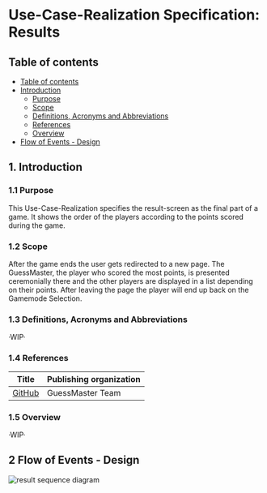 # Use-Case-Realization Specification: Results

## Table of contents

- [Table of contents](https://github.com/Tiaaam/GuessMaster/blob/master/docs/UCRS_Results.md#table-of-contents)
- [Introduction](https://github.com/Tiaaam/GuessMaster/blob/master/docs/UCRS_Results.md#1-introduction)
  - [Purpose](https://github.com/Tiaaam/GuessMaster/blob/master/docs/UCRS_Results.md#11-purpose)
  - [Scope](https://github.com/Tiaaam/GuessMaster/blob/master/docs/UCRS_Results.md#12-scope)
  - [Definitions, Acronyms and Abbreviations](https://github.com/Tiaaam/GuessMaster/blob/master/docs/UCRS_Results.md#13-definitions-acronyms-and-abbreviations)
  - [References](https://github.com/Tiaaam/GuessMaster/blob/master/docs/UCRS_Results.md#14-references)
  - [Overview](https://github.com/Tiaaam/GuessMaster/blob/master/docs/UCRS_Results.md#15-overview)
- [Flow of Events - Design](https://github.com/Tiaaam/GuessMaster/blob/master/docs/UCRS_Results.md#2-flow-of-events---design)

## 1. Introduction

### 1.1 Purpose
This Use-Case-Realization specifies the result-screen as the final part of a game. It shows the order of the players according to the points scored during the game. 

### 1.2 Scope
After the game ends the user gets redirected to a new page. The GuessMaster, the player who scored the most points, is presented ceremonially there and the other players are displayed in a list depending on their points. After leaving the page the player will end up back on the Gamemode Selection.

### 1.3 Definitions, Acronyms and Abbreviations
·WIP·

### 1.4 References

| Title                                                              | Publishing organization   |
| -------------------------------------------------------------------| ------------------------- |
| [GitHub](https://github.com/Tiaaam/GuessMaster)                    | GuessMaster Team          |

### 1.5 Overview
·WIP·

## 2 Flow of Events - Design

![result sequence diagram](https://user-images.githubusercontent.com/62339676/198307988-ede027af-8a01-4fec-b7c1-f4bf1e04cbc6.png)

